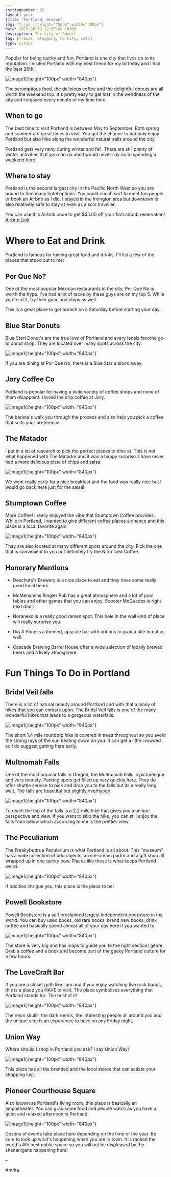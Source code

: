 ```yaml
---
sortingnumber: 22
layout: post
title: "Portland, Oregon"
img: f7.jpg {:height="750px" width="400px"}
date: 2019-06-10 12:55:00 +0300
description: The city of Roses!
tag: [Travel, Blogging, US City, solo]
type: cities
---
```


Popular for being quirky and fun, Portland is one city that lives up to its reputation. I visited Portland with my best friend for my birthday and I had the best 26th!

![image1]({{site.baseurl}}/assets/img/Portland/p1.jpg){:height="100px" width="840px"}

The scrumptious food, the delicious coffee and the delightful donuts are all worth the weekend trip. It's pretty easy to get lost in the weirdness of the city and I enjoyed every minute of my time here.

## When to go

The best time to visit Portland is between May to September. Both spring and summer are great times to visit. You get the chance to not only enjoy Portland but also hike along the wonderful natural trails around the city.

Portland gets very rainy during winter and fall. There are still plenty of winter activities that you can do and I would never say no to spending a weekend here.

## Where to stay

Portland is the second largest city in the Pacific North West so you are bound to find many hotel options. You could couch surf to meet fun people or book an Airbnb as I did. I stayed in the Irvington area but downtown is also relatively safe to stay at even as a solo traveller.

You can use this Airbnb code to get $55.00 off your first airbnb reservation! <a href="https://www.airbnb.com/c/asavadatti1?currency=USD" target="_blank">Airbnb Link</a>

# Where to Eat and Drink

Portland is famous for having great food and drinks. I'll list a few of the places that stood out to me:

## Por Que No?

One of the most popular Mexican restaurants in the city, Por Que No is worth the hype. I've had a lot of tacos by these guys are on my top 5. While you're at it, try their guac and chips as well.

This is a great place to get brunch on a Saturday before starting your day.

## Blue Star Donuts

Blue Start Donut's are the true love of Portland and every locals favorite go-to donut shop. They are located over many spots across the city.

![image1]({{site.baseurl}}/assets/img/Portland/f6.jpg){:height="100px" width="840px"}

If you are dining at Por Que No, there is a Blue Star a block away.

## Jory Coffee Co

Portland is popular for having a wide variety of coffee shops and none of them disappoint. I loved the drip coffee at Jory.

![image1]({{site.baseurl}}/assets/img/Portland/f2.jpg){:height="100px" width="840px"}

The barista's walk you through the process and also help you pick a coffee that suits your preference.

## The Matador

I put in a lot of research to pick the perfect places to dine at. This is not what happened with The Matador and it was a happy surprise. I have never had a more delicious plate of chips and salsa.

![image1]({{site.baseurl}}/assets/img/Portland/f4.jpg){:height="100px" width="840px"}

We went really early for a nice breakfast and the food was really nice but I would go back here just for the salsa!

## Stumptown Coffee

More Coffee! I really enjoyed the vibe that Stumptown Coffee provides. While in Portland, I wanted to give different coffee places a chance and this place is a local favorite again.

![image1]({{site.baseurl}}/assets/img/Portland/f7.jpg){:height="100px" width="840px"}

They are also located at many different spots around the city. Pick the one that is convenient to you but definitely try the Nitro Iced Coffee.

## Honorary Mentions

* Deschute's Brewery is a nice place to eat and they have some really good local beers.

* McMenamins Ringler Pub has a great atmosphere and a lot of pool tables and other games that you can enjoy. Scooter McQuades is right next door.

* Noraneko is a really good ramen spot. This hole in the wall kind of place will really surprise you.

* Dig A Pony is a themed, upscale bar with options to grab a bite to eat as well.

* Cascade Brewing Barrel House offer a wide selection of locally brewed beers and a lively atmosphere.


#  Fun Things To Do in Portland

## Bridal Veil falls

There is a lot of natural beauty around Portland and with that a many of hikes that you can embark upon. The Bridal Veil falls is one of the many wonderful hikes that leads to a gorgeous waterfalls.

![image1]({{site.baseurl}}/assets/img/Portland/p2.jpg){:height="100px" width="840px"}

The short 1.4 mile roundtrip hike is covered in trees throughout so you avoid the strong rays of the sun beating down on you. It can get a little crowded so I do suggest getting here early.

## Multnomah Falls

One of the most popular falls in Oregon, the Multnomah Falls is picturesque and very touristy. Parking spots get filled up very quickly here. They do offer shuttle service to pick and drop you to the falls but its a really long wait. The falls are beautiful but slightly overhyped.

![image1]({{site.baseurl}}/assets/img/Portland/p3.jpg){:height="100px" width="840px"}

To reach the top of the falls is a 2.2 mile hike that gives you a unique perspective and view. If you want to skip the hike, you can still enjoy the falls from below which according to me is the prettier view.

## The Peculiarium

The Freakybuttrue Pecularium is what Portland is all about. This "museum" has a wide collection of odd objects, an ice-cream parlor and a gift shop all wrapped up in one quirky bow. Places like these is what keeps Portland weird.

![image1]({{site.baseurl}}/assets/img/Portland/p5.jpg){:height="100px" width="840px"}

If oddities intrigue you, this place is the place to be!

## Powell Bookstore

Powell Bookstore is a self proclaimed largest independent bookstore in the world. You can buy used books, old rare books, brand new books, drink coffee and basically spend almost all of your day here if you wanted to.  

![image1]({{site.baseurl}}/assets/img/Portland/p7.jpg){:height="100px" width="840px"}

The store is very big and has maps to guide you to the right section/ genre. Grab a coffee and a book and become part of the geeky Portland culture for a few hours.

## The LoveCraft Bar

If you are a closet goth like I am and if you enjoy watching live rock bands, this is a place you HAVE to visit. The place symbolizes everything that Portland stands for. The best of it!

![image1]({{site.baseurl}}/assets/img/Portland/p4.jpg){:height="100px" width="840px"}

The neon skulls, the dark rooms, the interesting people all around you and the unique vibe is an experience to have on any Friday night.

## Union Way

Where should I shop in Portland you ask? I say Union Way!

![image1]({{site.baseurl}}/assets/img/Portland/p6.jpg){:height="100px" width="840px"}

This place has all the branded and the local stores that can satiate your shopping lust.

## Pioneer Courthouse Square

Also known as Portland's living room, this place is basically an amphitheater. You can grab some food and people watch as you have a quiet and relaxed afternoon in Portland.

![image1]({{site.baseurl}}/assets/img/Portland/p8.jpg){:height="100px" width="840px"}

Dozens of events take place here depending on the time of the year. Be sure to look up what's happening when you are in town. It is ranked the world's 4th best public space so you will not be displeased by the shenanigans happening here!

–

Amrita.
